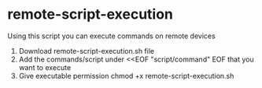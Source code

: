 # remote-script-execution

Using this script you can execute commands on remote devices

1. Download remote-script-execution.sh file
2. Add the commands/script under <<EOF "script/command" EOF that you want to execute
3. Give executable permission chmod +x remote-script-execution.sh

